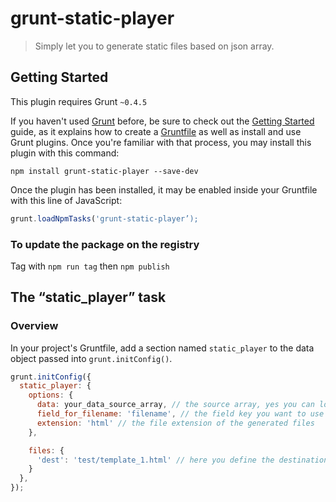 # grunt-static-player

> Simply let you to generate static files based on json array.

## Getting Started
This plugin requires Grunt `~0.4.5`

If you haven't used [Grunt](http://gruntjs.com/) before, be sure to check out the [Getting Started](http://gruntjs.com/getting-started) guide, as it explains how to create a [Gruntfile](http://gruntjs.com/sample-gruntfile) as well as install and use Grunt plugins. Once you're familiar with that process, you may install this plugin with this command:

```shell
npm install grunt-static-player --save-dev
```

Once the plugin has been installed, it may be enabled inside your Gruntfile with this line of JavaScript:

```js
grunt.loadNpmTasks('grunt-static-player’);
```

### To update the package on the registry

Tag with ```npm run tag``` then ```npm publish```

 

## The “static_player” task

### Overview
In your project's Gruntfile, add a section named `static_player` to the data object passed into `grunt.initConfig()`.

```js
grunt.initConfig({
  static_player: {
    options: {
      data: your_data_source_array, // the source array, yes you can load an external json file
      field_for_filename: 'filename', // the field key you want to use to name the generated files
      extension: 'html' // the file extension of the generated files
    },

    files: {
      'dest': 'test/template_1.html' // here you define the destination folder and the template file
    }
  },
});
```

